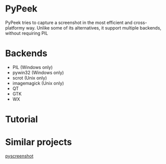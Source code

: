 PyPeek
======

PyPeek tries to capture a screenshot in the most efficient and cross-platformy way.
Unlike some of its alternatives, it support multiple backends, without requiring PIL

Backends
========
* PIL (Windows only)
* pywin32 (Windows only)
* scrot (Unix only)
* imagemagick (Unix only)
* QT
* GTK
* WX

Tutorial
========


Similar projects
================
[pyscreenshot](https://github.com/ponty/pyscreenshot)
